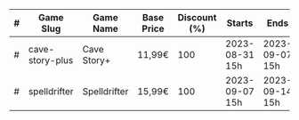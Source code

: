 |#|Game Slug|Game Name|Base Price|Discount (%)|Starts|Ends|
|---|---|---|---|---|---|---|
|#|cave-story-plus|Cave Story+|11,99€|100|2023-08-31 15h|2023-09-07 15h|
|#|spelldrifter|Spelldrifter|15,99€|100|2023-09-07 15h|2023-09-14 15h|
